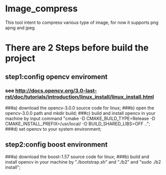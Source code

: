# Image_compress
This tool intent to compress various type of image, for now it supports png apng and jpeg

# There are 2 Steps before build the project

## step1:config opencv enviroment
### see http://docs.opencv.org/3.0-last-rst/doc/tutorials/introduction/linux_install/linux_install.html
###a) download the opencv-3.0.0 source code for linux;
###b) open the opencv-3.0.0 path and mkdir build;
###c) build and install opencv in your machine by input command "cmake -D CMAKE_BUILD_TYPE=Release -D CMAKE_INSTALL_PREFIX=/usr/local/ -D BUILD_SHARED_LIBS=OFF ..";
###d) set opencv to your system environment;

## step2:config boost environment
###a) download the boost-1.57 source code for linux;
###b) build and install opencv in your machine by "./bootstrap.sh" and "./b2" and "sudo ./b2 install";

